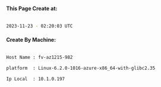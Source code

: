 
   
#### This Page Create at:

```bash

2023-11-23 - 02:20:03 UTC

```

#### Create By Machine:

```bash

Host Name : fv-az1215-982

platform  : Linux-6.2.0-1016-azure-x86_64-with-glibc2.35

Ip Local  : 10.1.0.197

```

